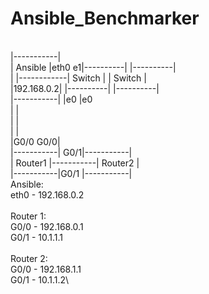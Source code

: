 # Ansible_Benchmarker
\
|-----------|\
|  Ansible  |eth0      e1|----------|            |----------|\
|           |------------|  Switch  |            |  Switch  |\
|192.168.0.2|            |----------|            |----------|\
|-----------|                  |e0                     |e0\
                               |                       |\
                               |                       |\
                               |                       |\
                               |G0/0               G0/0|\
                         |-----------|       G0/1|-----------|\
                         |  Router1  |-----------|  Router2  |\
                         |-----------|G0/1       |-----------|\
Ansible:\
eth0 - 192.168.0.2\
\
Router 1:\
G0/0 - 192.168.0.1\
G0/1 - 10.1.1.1\
\
Router 2:\
G0/0 - 192.168.1.1\
G0/1 - 10.1.1.2\
